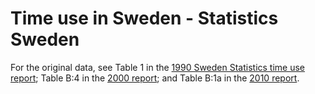 # Time use in Sweden - Statistics Sweden

For the original data, see Table 1 in the <a href="http://www.scb.se/statistik/_publikationer/LE0103_1990I91_BR_LE80SA9201.pdf" rel="noopener" target="_blank">1990 Sweden Statistics time use report</a>; Table B:4 in the <a href="http://www.scb.se/statistik/LE/LE0103/2003M00/LE99SA0301.pdf" rel="noopener" target="_blank">2000 report</a>; and Table B:1a in the <a href="http://www.scb.se/statistik/_publikationer/LE0103_2010A01_BR_LE123BR1201.pdf" rel="noopener" target="_blank">2010 report</a>.